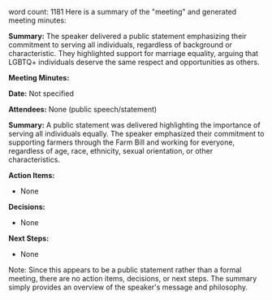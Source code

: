 word count:  1181
Here is a summary of the "meeting" and generated meeting minutes:

**Summary:**
The speaker delivered a public statement emphasizing their commitment to serving all individuals, regardless of background or characteristic. They highlighted support for marriage equality, arguing that LGBTQ+ individuals deserve the same respect and opportunities as others.

**Meeting Minutes:**

**Date:** Not specified

**Attendees:** None (public speech/statement)

**Summary:**
A public statement was delivered highlighting the importance of serving all individuals equally. The speaker emphasized their commitment to supporting farmers through the Farm Bill and working for everyone, regardless of age, race, ethnicity, sexual orientation, or other characteristics.

**Action Items:**

* None

**Decisions:**

* None

**Next Steps:**

* None

Note: Since this appears to be a public statement rather than a formal meeting, there are no action items, decisions, or next steps. The summary simply provides an overview of the speaker's message and philosophy.

